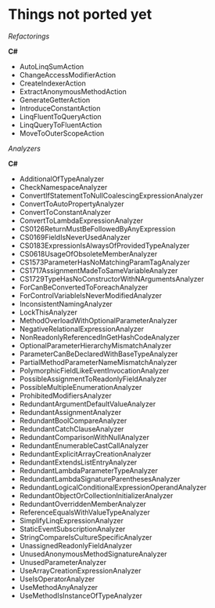 ﻿Things not ported yet
=====================

*Refactorings*

**C#**

* AutoLinqSumAction
* ChangeAccessModifierAction
* CreateIndexerAction
* ExtractAnonymousMethodAction
* GenerateGetterAction
* IntroduceConstantAction
* LinqFluentToQueryAction
* LinqQueryToFluentAction
* MoveToOuterScopeAction

*Analyzers*

**C#**

* AdditionalOfTypeAnalyzer
* CheckNamespaceAnalyzer
* ConvertIfStatementToNullCoalescingExpressionAnalyzer
* ConvertToAutoPropertyAnalyzer
* ConvertToConstantAnalyzer
* ConvertToLambdaExpressionAnalyzer
* CS0126ReturnMustBeFollowedByAnyExpression
* CS0169FieldIsNeverUsedAnalyzer
* CS0183ExpressionIsAlwaysOfProvidedTypeAnalyzer
* CS0618UsageOfObsoleteMemberAnalyzer
* CS1573ParameterHasNoMatchingParamTagAnalyzer
* CS1717AssignmentMadeToSameVariableAnalyzer
* CS1729TypeHasNoConstructorWithNArgumentsAnalyzer
* ForCanBeConvertedToForeachAnalyzer
* ForControlVariableIsNeverModifiedAnalyzer
* InconsistentNamingAnalyzer
* LockThisAnalyzer
* MethodOverloadWithOptionalParameterAnalyzer
* NegativeRelationalExpressionAnalyzer
* NonReadonlyReferencedInGetHashCodeAnalyzer
* OptionalParameterHierarchyMismatchAnalyzer
* ParameterCanBeDeclaredWithBaseTypeAnalyzer
* PartialMethodParameterNameMismatchAnalyzer
* PolymorphicFieldLikeEventInvocationAnalyzer
* PossibleAssignmentToReadonlyFieldAnalyzer
* PossibleMultipleEnumerationAnalyzer
* ProhibitedModifiersAnalyzer
* RedundantArgumentDefaultValueAnalyzer
* RedundantAssignmentAnalyzer
* RedundantBoolCompareAnalyzer
* RedundantCatchClauseAnalyzer
* RedundantComparisonWithNullAnalyzer
* RedundantEnumerableCastCallAnalyzer
* RedundantExplicitArrayCreationAnalyzer
* RedundantExtendsListEntryAnalyzer
* RedundantLambdaParameterTypeAnalyzer
* RedundantLambdaSignatureParenthesesAnalyzer
* RedundantLogicalConditionalExpressionOperandAnalyzer
* RedundantObjectOrCollectionInitializerAnalyzer
* RedundantOverriddenMemberAnalyzer
* ReferenceEqualsWithValueTypeAnalyzer
* SimplifyLinqExpressionAnalyzer
* StaticEventSubscriptionAnalyzer
* StringCompareIsCultureSpecificAnalyzer
* UnassignedReadonlyFieldAnalyzer
* UnusedAnonymousMethodSignatureAnalyzer
* UnusedParameterAnalyzer
* UseArrayCreationExpressionAnalyzer
* UseIsOperatorAnalyzer
* UseMethodAnyAnalyzer
* UseMethodIsInstanceOfTypeAnalyzer

